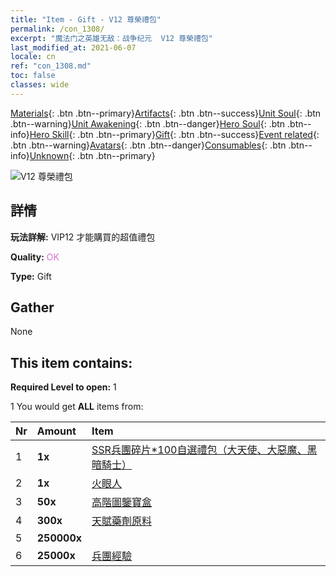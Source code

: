 ```yaml
---
title: "Item - Gift - V12 尊榮禮包"
permalink: /con_1308/
excerpt: "魔法门之英雄无敌：战争纪元  V12 尊榮禮包"
last_modified_at: 2021-06-07
locale: cn
ref: "con_1308.md"
toc: false
classes: wide
---
```

 [Materials](/ItemsCN/){: .btn .btn--primary}[Artifacts](/ItemsCN/Artifacts/){: .btn .btn--success}[Unit Soul](/ItemsCN/UnitSoul/){: .btn .btn--warning}[Unit Awakening](/ItemsCN/UnitAwakening/){: .btn .btn--danger}[Hero Soul](/ItemsCN/HeroSoul/){: .btn .btn--info}[Hero Skill](/ItemsCN/HeroSkill/){: .btn .btn--primary}[Gift](/ItemsCN/Gift/){: .btn .btn--success}[Event related](/ItemsCN/Events/){: .btn .btn--warning}[Avatars](/ItemsCN/Avatars/){: .btn .btn--danger}[Consumables](/ItemsCN/Consumables/){: .btn .btn--info}[Unknown](/ItemsCN/Unknown/){: .btn .btn--primary}

 ![V12 尊榮禮包](/images/t/i_905012.png)

## 詳情
 **玩法詳解:** VIP12 才能購買的超值禮包

 **Quality:** <span style="color: #DA70D6">OK</span>

 **Type:** Gift

## Gather

  None

## This item contains:

 **Required Level to open:** 1

 1 You would get **ALL** items  from:

  | Nr | Amount |     Item    |
  |:---|:-------|:------------|
  | 1 |  **1x** | [SSR兵團碎片*100自選禮包（大天使、大惡魔、黑暗騎士）](/cn/Items/con_1321/) |  | 
  | 2 |  **1x** | [火眼人](/cn/Items/art_133/) |  | 
  | 3 |  **50x** | [高階圖鑒寶盒](/cn/Items/con_776/) |  | 
  | 4 |  **300x** | [天賦藥劑原料](/cn/Items/con_1120/) |  | 
  | 5 |  **250000x** | <i class="fas fa-coins"/> |  | 
  | 6 |  **25000x** | [兵團經驗](/cn/Items/con_902/) |  | 
